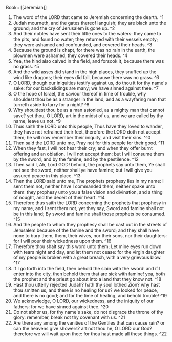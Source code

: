  Book:: [[Jeremiah]]
 1. The word of the LORD that came to Jeremiah concerning the dearth. ^1
 2. Judah mourneth, and the gates thereof languish; they are black unto the ground; and the cry of Jerusalem is gone up. ^2
 3. And their nobles have sent their little ones to the waters: they came to the pits, and found no water; they returned with their vessels empty; they were ashamed and confounded, and covered their heads. ^3
 4. Because the ground is chapt, for there was no rain in the earth, the plowmen were ashamed, they covered their heads. ^4
 5. Yea, the hind also calved in the field, and forsook it, because there was no grass. ^5
 6. And the wild asses did stand in the high places, they snuffed up the wind like dragons; their eyes did fail, because there was no grass. ^6
 7. O LORD, though our iniquities testify against us, do thou it for thy name's sake: for our backslidings are many; we have sinned against thee. ^7
 8. O the hope of Israel, the saviour thereof in time of trouble, why shouldest thou be as a stranger in the land, and as a wayfaring man that turneth aside to tarry for a night? ^8
 9. Why shouldest thou be as a man astonied, as a mighty man that cannot save? yet thou, O LORD, art in the midst of us, and we are called by thy name; leave us not. ^9
 10. Thus saith the LORD unto this people, Thus have they loved to wander, they have not refrained their feet, therefore the LORD doth not accept them; he will now remember their iniquity, and visit their sins. ^10
 11. Then said the LORD unto me, Pray not for this people for their good. ^11
 12. When they fast, I will not hear their cry; and when they offer burnt offering and an oblation, I will not accept them: but I will consume them by the sword, and by the famine, and by the pestilence. ^12
 13. Then said I, Ah, Lord GOD! behold, the prophets say unto them, Ye shall not see the sword, neither shall ye have famine; but I will give you assured peace in this place. ^13
 14. Then the LORD said unto me, The prophets prophesy lies in my name: I sent them not, neither have I commanded them, neither spake unto them: they prophesy unto you a false vision and divination, and a thing of nought, and the deceit of their heart. ^14
 15. Therefore thus saith the LORD concerning the prophets that prophesy in my name, and I sent them not, yet they say, Sword and famine shall not be in this land; By sword and famine shall those prophets be consumed. ^15
 16. And the people to whom they prophesy shall be cast out in the streets of Jerusalem because of the famine and the sword; and they shall have none to bury them, them, their wives, nor their sons, nor their daughters: for I will pour their wickedness upon them. ^16
 17. Therefore thou shalt say this word unto them; Let mine eyes run down with tears night and day, and let them not cease: for the virgin daughter of my people is broken with a great breach, with a very grievous blow. ^17
 18. If I go forth into the field, then behold the slain with the sword! and if I enter into the city, then behold them that are sick with famine! yea, both the prophet and the priest go about into a land that they know not. ^18
 19. Hast thou utterly rejected Judah? hath thy soul lothed Zion? why hast thou smitten us, and there is no healing for us? we looked for peace, and there is no good; and for the time of healing, and behold trouble! ^19
 20. We acknowledge, O LORD, our wickedness, and the iniquity of our fathers: for we have sinned against thee. ^20
 21. Do not abhor us, for thy name's sake, do not disgrace the throne of thy glory: remember, break not thy covenant with us. ^21
 22. Are there any among the vanities of the Gentiles that can cause rain? or can the heavens give showers? art not thou he, O LORD our God? therefore we will wait upon thee: for thou hast made all these things. ^22
